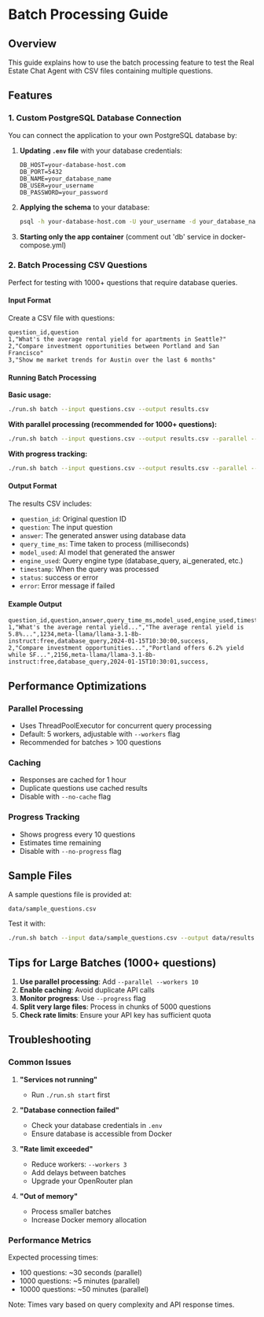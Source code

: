 # Batch Processing Guide

## Overview
This guide explains how to use the batch processing feature to test the Real Estate Chat Agent with CSV files containing multiple questions.

## Features

### 1. Custom PostgreSQL Database Connection
You can connect the application to your own PostgreSQL database by:

1. **Updating `.env` file** with your database credentials:
   ```env
   DB_HOST=your-database-host.com
   DB_PORT=5432
   DB_NAME=your_database_name
   DB_USER=your_username
   DB_PASSWORD=your_password
   ```

2. **Applying the schema** to your database:
   ```bash
   psql -h your-database-host.com -U your_username -d your_database_name < database/schema.sql
   ```

3. **Starting only the app container** (comment out 'db' service in docker-compose.yml)

### 2. Batch Processing CSV Questions

Perfect for testing with 1000+ questions that require database queries.

#### Input Format
Create a CSV file with questions:
```csv
question_id,question
1,"What's the average rental yield for apartments in Seattle?"
2,"Compare investment opportunities between Portland and San Francisco"
3,"Show me market trends for Austin over the last 6 months"
```

#### Running Batch Processing

**Basic usage:**
```bash
./run.sh batch --input questions.csv --output results.csv
```

**With parallel processing (recommended for 1000+ questions):**
```bash
./run.sh batch --input questions.csv --output results.csv --parallel --workers 10
```

**With progress tracking:**
```bash
./run.sh batch --input questions.csv --output results.csv --parallel --progress
```

#### Output Format
The results CSV includes:
- `question_id`: Original question ID
- `question`: The input question
- `answer`: The generated answer using database data
- `query_time_ms`: Time taken to process (milliseconds)
- `model_used`: AI model that generated the answer
- `engine_used`: Query engine type (database_query, ai_generated, etc.)
- `timestamp`: When the query was processed
- `status`: success or error
- `error`: Error message if failed

#### Example Output
```csv
question_id,question,answer,query_time_ms,model_used,engine_used,timestamp,status,error
1,"What's the average rental yield...","The average rental yield is 5.8%...",1234,meta-llama/llama-3.1-8b-instruct:free,database_query,2024-01-15T10:30:00,success,
2,"Compare investment opportunities...","Portland offers 6.2% yield while SF...",2156,meta-llama/llama-3.1-8b-instruct:free,database_query,2024-01-15T10:30:01,success,
```

## Performance Optimizations

### Parallel Processing
- Uses ThreadPoolExecutor for concurrent query processing
- Default: 5 workers, adjustable with `--workers` flag
- Recommended for batches > 100 questions

### Caching
- Responses are cached for 1 hour
- Duplicate questions use cached results
- Disable with `--no-cache` flag

### Progress Tracking
- Shows progress every 10 questions
- Estimates time remaining
- Disable with `--no-progress` flag

## Sample Files

A sample questions file is provided at:
```
data/sample_questions.csv
```

Test it with:
```bash
./run.sh batch --input data/sample_questions.csv --output data/results.csv --parallel
```

## Tips for Large Batches (1000+ questions)

1. **Use parallel processing**: Add `--parallel --workers 10`
2. **Enable caching**: Avoid duplicate API calls
3. **Monitor progress**: Use `--progress` flag
4. **Split very large files**: Process in chunks of 5000 questions
5. **Check rate limits**: Ensure your API key has sufficient quota

## Troubleshooting

### Common Issues

1. **"Services not running"**
   - Run `./run.sh start` first

2. **"Database connection failed"**
   - Check your database credentials in `.env`
   - Ensure database is accessible from Docker

3. **"Rate limit exceeded"**
   - Reduce workers: `--workers 3`
   - Add delays between batches
   - Upgrade your OpenRouter plan

4. **"Out of memory"**
   - Process smaller batches
   - Increase Docker memory allocation

### Performance Metrics

Expected processing times:
- 100 questions: ~30 seconds (parallel)
- 1000 questions: ~5 minutes (parallel)
- 10000 questions: ~50 minutes (parallel)

Note: Times vary based on query complexity and API response times.
